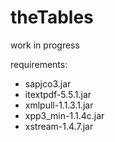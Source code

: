 theTables
=========

work in progress

requirements:
* sapjco3.jar
* itextpdf-5.5.1.jar
* xmlpull-1.1.3.1.jar
* xpp3_min-1.1.4c.jar
* xstream-1.4.7.jar
